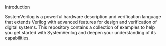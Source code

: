 Introduction


SystemVerilog is a powerful hardware description and verification language that extends Verilog with advanced features for design and verification of digital systems. 
This repository contains a collection of examples to help you get started with SystemVerilog and deepen your understanding of its capabilities.

